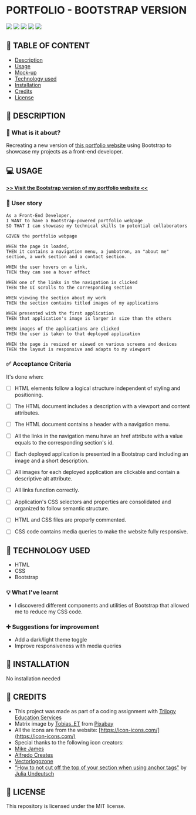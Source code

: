 # PORTFOLIO - BOOTSTRAP VERSION

![](https://img.shields.io/badge/Bootstrap-563D7C?style=flat&logo=bootstrap&logoColor=white)
![](https://img.shields.io/badge/html-HTML5-orange?logo=html5)
![](https://img.shields.io/badge/css-CSS3-%231572B6?logo=css3)
![](https://img.shields.io/w3c-validation/html?targetUrl=https%3A%2F%2Fsenseilein.github.io%2Fportfolio-bootstrap-version)
![](https://img.shields.io/github/license/senseilein/portfolio)

## 🚩 TABLE OF CONTENT

- [Description](#-description)
- [Usage](#-usage)
- [Mock-up](#-mock-up)
- [Technology used](#-technology-used)
- [Installation](#-installation)
- [Credits](#-credits)
- [License](#-license)

## 📖 DESCRIPTION

### 🎯 What is it about?

Recreating a new version of [this portfolio website](https://senseilein.github.io/portfolio/) using Bootstrap to showcase my projects as a front-end developer.

## 💻 USAGE

[**>> Visit the Bootstrap version of my portfolio website <<**](https://senseilein.github.io/portfolio-bootstrap-version/)

### 💬 User story

```
As a Front-End Developer,
I WANT to have a Bootstrap-powered portfolio webpage
SO THAT I can showcase my technical skills to potential collaborators
```

```
GIVEN the portfolio webpage

WHEN the page is loaded,
THEN it contains a navigation menu, a jumbotron, an "about me" section, a work section and a contact section.

WHEN the user hovers on a link,
THEN they can see a hover effect

WHEN one of the links in the navigation is clicked
THEN the UI scrolls to the corresponding section

WHEN viewing the section about my work
THEN the section contains titled images of my applications

WHEN presented with the first application
THEN that application's image is larger in size than the others

WHEN images of the applications are clicked
THEN the user is taken to that deployed application

WHEN the page is resized or viewed on various screens and devices
THEN the layout is responsive and adapts to my viewport

```

### ✅ Acceptance Criteria

It's done when:

- [ ] HTML elements follow a logical structure independent of styling and positioning.
- [ ] The HTML document includes a <meta> description with a viewport and content attributes.
- [ ] The HTML document contains a header with a navigation menu.
- [ ] All the links in the navigation menu have an href attribute with a value equals to the corresponding section's id.
- [ ] Each deployed application is presented in a Bootstrap card including an image and a short description.
- [ ] All images for each deployed application are clickable and contain a descriptive alt attribute.
- [ ] All links function correctly.
- [ ] Application's CSS selectors and properties are consolidated and organized to follow semantic structure.
- [ ] HTML and CSS files are properly commented.
- [ ] CSS code contains media queries to make the website fully responsive.


## 🔧 TECHNOLOGY USED

- HTML
- CSS
- Bootstrap

### 💡 What I've learnt

- I discovered different components and utilities of Bootstrap that allowed me to reduce my CSS code.

### ➕ Suggestions for improvement

- Add a dark/light theme toggle
- Improve responsiveness with media queries

## 🚀 INSTALLATION

No installation needed

## 💬 CREDITS

- This project was made as part of a coding assignment with [Trilogy Education Services](https://skillsforlife.edx.org/?utm_source=govuk)  
- Matrix image by [Tobias_ET](https://pixabay.com/users/tobias_et-5291314/?utm_source=link-attribution&utm_medium=referral&utm_campaign=image&utm_content=2354492) from [Pixabay](https://pixabay.com)  
- All the icons are from the website: [https://icon-icons.com/](https://icon-icons.com/)  
- Special thanks to the following icon creators: 
- [Mike James](https://github.com/MikeCodesDotNET)
- [Alfredo Creates](https://www.alfredocreates.com/portfolio/)
- [Vectorlogozone](https://github.com/VectorLogoZone)
- ["How to not cut off the top of your section when using anchor tags"](https://community.codenewbie.org/yuridevat/how-to-not-cut-off-the-top-of-your-section-when-using-anchor-tags-3mil) by [Julia Undeutsch](https://github.com/YuriDevAT)

## 📜 LICENSE

This repository is licensed under the MIT license.
